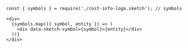     const { symbols } = require('./cost-info-logo.sketch'); // symbols
    
    <div>
      {symbols.map(({ symbol, entity }) => (
        <div data-sketch-symbol={symbol}>{entity}</div>
      ))}
    </div>